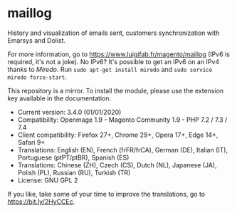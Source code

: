 # maillog

History and visualization of emails sent, customers synchronization with Emarsys and Dolist.

For more information, go to https://www.luigifab.fr/magento/maillog (IPv6 is required, it's not a joke). No IPv6? It's possible to get an IPv6 on an IPv4 thanks to *Miredo*. Run `sudo apt-get install miredo` and `sudo service miredo force-start`.

This repository is a mirror. To install the module, please use the extension key available in the documentation.

- Current version: 3.4.0 (01/01/2020)
- Compatibility: Openmage 1.9 - Magento Community 1.9 - PHP 7.2 / 7.3 / 7.4
- Client compatibility: Firefox 27+, Chrome 29+, Opera 17+, Edge 14+, Safari 9+
- Translations: English (EN), French (frFR/frCA), German (DE), Italian (IT), Portuguese (ptPT/ptBR), Spanish (ES)
- Translations: Chinese (ZH), Czech (CS), Dutch (NL), Japanese (JA), Polish (PL), Russian (RU), Turkish (TR)
- License: GNU GPL 2

If you like, take some of your time to improve the translations, go to https://bit.ly/2HyCCEc.
